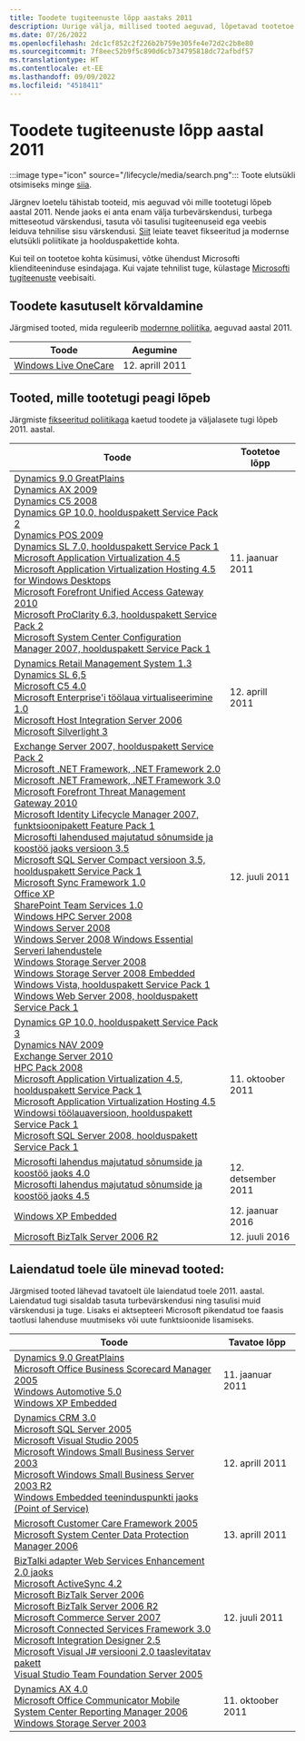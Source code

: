 ```yaml
---
title: Toodete tugiteenuste lõpp aastaks 2011
description: Uurige välja, millised tooted aeguvad, lõpetavad tootetoe või lähevad üle tavatoelt laiendatud toele aastal 2011.
ms.date: 07/26/2022
ms.openlocfilehash: 2dc1cf852c2f226b2b759e305fe4e72d2c2b8e80
ms.sourcegitcommit: 7f8eec52b9f5c890d6cb734795818dc72afbdf57
ms.translationtype: HT
ms.contentlocale: et-EE
ms.lasthandoff: 09/09/2022
ms.locfileid: "4518411"
---
```

# <a name="products-ending-support-in-2011"></a>Toodete tugiteenuste lõpp aastal 2011

:::image type="icon" source="/lifecycle/media/search.png":::
Toote elutsükli otsimiseks minge [siia](/lifecycle/products/).

Järgnev loetelu tähistab tooteid, mis aeguvad või mille tootetugi lõpeb aastal 2011. Nende jaoks ei anta enam välja turbevärskendusi, turbega mitteseotud värskendusi, tasuta või tasulisi tugiteenuseid ega veebis leiduva tehnilise sisu värskendusi. [Siit](/lifecycle/overview/product-end-of-support-overview) leiate teavet fikseeritud ja modernse elutsükli poliitikate ja hoolduspakettide kohta.

Kui teil on tootetoe kohta küsimusi, võtke ühendust Microsofti klienditeeninduse esindajaga. Kui vajate tehnilist tuge, külastage [Microsofti tugiteenuste](https://support.microsoft.com/contactus/?ws=support) veebisaiti.

## <a name="product-retirements"></a>Toodete kasutuselt kõrvaldamine

Järgmised tooted, mida reguleerib [modernne poliitika](/lifecycle/policies/modern), aeguvad aastal 2011.

| Toode | Aegumine |
| --- | --- |
| [Windows Live OneCare](/lifecycle/products/windows-live-onecare?branch=live)<br> | 12. aprill 2011 |




## <a name="products-reaching-end-of-support"></a>Tooted, mille tootetugi peagi lõpeb

Järgmiste [fikseeritud poliitikaga](/lifecycle/policies/fixed) kaetud toodete ja väljalasete tugi lõpeb 2011. aastal.

| Toode | Tootetoe lõpp |
| --- | --- |
| [Dynamics 9.0 GreatPlains](/lifecycle/products/dynamics-90-greatplains?branch=live)<br>[Dynamics AX 2009](/lifecycle/products/dynamics-ax-2009?branch=live)<br>[Dynamics C5 2008](/lifecycle/products/dynamics-c5-2008?branch=live)<br>[Dynamics GP 10.0, hoolduspakett Service Pack 2](/lifecycle/products/dynamics-gp-100?branch=live)<br>[Dynamics POS 2009](/lifecycle/products/dynamics-pos-2009?branch=live)<br>[Dynamics SL 7.0, hoolduspakett Service Pack 1](/lifecycle/products/dynamics-sl-70?branch=live)<br>[Microsoft Application Virtualization 4.5](/lifecycle/products/microsoft-application-virtualization-45?branch=live)<br>[Microsoft Application Virtualization Hosting 4.5 for Windows Desktops](/lifecycle/products/microsoft-application-virtualization-hosting-45?branch=live)<br>[Microsoft Forefront Unified Access Gateway 2010](/lifecycle/products/microsoft-forefront-unified-access-gateway-2010?branch=live)<br>[Microsoft ProClarity 6.3, hoolduspakett Service Pack 2](/lifecycle/products/microsoft-proclarity-63?branch=live)<br>[Microsoft System Center Configuration Manager 2007, hoolduspakett Service Pack 1](/lifecycle/products/microsoft-system-center-configuration-manager-2007?branch=live)<br> | 11. jaanuar 2011 |
| [Dynamics Retail Management System 1.3](/lifecycle/products/dynamics-retail-management-system-headquarters-13?branch=live)<br>[Dynamics SL 6,5](/lifecycle/products/dynamics-sl-65?branch=live)<br>[Microsoft C5 4.0](/lifecycle/products/microsoft-c5-40?branch=live)<br>[Microsoft Enterprise'i töölaua virtualiseerimine 1.0](/lifecycle/products/microsoft-enterprise-desktop-virtualization-10?branch=live)<br>[Microsoft Host Integration Server 2006](/lifecycle/products/microsoft-host-integration-server-2006?branch=live)<br>[Microsoft Silverlight 3](/lifecycle/products/microsoft-silverlight-3?branch=live)<br> | 12. aprill 2011 |
| [Exchange Server 2007, hoolduspakett Service Pack 2](/lifecycle/products/exchange-server-2007?branch=live)<br>[Microsoft .NET Framework, .NET Framework 2.0](/lifecycle/products/microsoft-net-framework?branch=live)<br>[Microsoft .NET Framework, .NET Framework 3.0](/lifecycle/products/microsoft-net-framework?branch=live)<br>[Microsoft Forefront Threat Management Gateway 2010](/lifecycle/products/microsoft-forefront-threat-management-gateway-2010?branch=live)<br>[Microsoft Identity Lifecycle Manager 2007, funktsioonipakett Feature Pack 1](/lifecycle/products/microsoft-identity-lifecycle-manager-2007?branch=live)<br>[Microsofti lahendused majutatud sõnumside ja koostöö jaoks versioon 3.5](/lifecycle/products/microsoft-solution-for-hosted-messaging-and-collaboration-35?branch=live)<br>[Microsoft SQL Server Compact versioon 3.5, hoolduspakett Service Pack 1](/lifecycle/products/microsoft-sql-server-compact-35?branch=live)<br>[Microsoft Sync Framework 1.0](/lifecycle/products/microsoft-sync-framework-10?branch=live)<br>[Office XP](/lifecycle/products/office-xp?branch=live)<br>[SharePoint Team Services 1.0](/lifecycle/products/sharepoint-team-services-10?branch=live)<br>[Windows HPC Server 2008](/lifecycle/products/windows-hpc-server-2008?branch=live)<br>[Windows Server 2008](/lifecycle/products/windows-server-2008?branch=live)<br>[Windows Server 2008 Windows Essential Serveri lahendustele](/lifecycle/products/windows-server-2008-for-windows-essential-server-solutions?branch=live)<br>[Windows Storage Server 2008](/lifecycle/products/windows-storage-server-2008?branch=live)<br>[Windows Storage Server 2008 Embedded](/lifecycle/products/windows-storage-server-2008-embedded?branch=live)<br>[Windows Vista, hoolduspakett Service Pack 1](/lifecycle/products/windows-vista?branch=live)<br>[Windows Web Server 2008, hoolduspakett Service Pack 1](/lifecycle/products/windows-web-server-2008?branch=live)<br> | 12. juuli 2011 |
| [Dynamics GP 10.0, hoolduspakett Service Pack 3](/lifecycle/products/dynamics-gp-100?branch=live)<br>[Dynamics NAV 2009](/lifecycle/products/dynamics-nav-2009?branch=live)<br>[Exchange Server 2010](/lifecycle/products/exchange-server-2010?branch=live)<br>[HPC Pack 2008](/lifecycle/products/hpc-pack-2008?branch=live)<br>[Microsoft Application Virtualization 4.5, hoolduspakett Service Pack 1](/lifecycle/products/microsoft-application-virtualization-45?branch=live)<br>[Microsoft Application Virtualization Hosting 4.5 Windowsi töölauaversioon, hoolduspakett Service Pack 1](/lifecycle/products/microsoft-application-virtualization-hosting-45?branch=live)<br>[Microsoft SQL Server 2008, hoolduspakett Service Pack 1](/lifecycle/products/microsoft-sql-server-2008?branch=live)<br> | 11. oktoober 2011 |
| [Microsofti lahendus majutatud sõnumside ja koostöö jaoks 4.0](/lifecycle/products/microsoft-solution-for-hosted-messaging-and-collaboration-40?branch=live)<br>[Microsofti lahendus majutatud sõnumside ja koostöö jaoks 4.5](/lifecycle/products/microsoft-solution-for-hosted-messaging-and-collaboration-45?branch=live)<br> | 12. detsember 2011 |
| [Windows XP Embedded](/lifecycle/products/windows-xp-embedded?branch=live)<br> | 12. jaanuar 2016 |
| [Microsoft BizTalk Server 2006 R2](/lifecycle/products/microsoft-biztalk-server-2006-r2?branch=live)<br> | 12. juuli 2016 |


## <a name="products-moving-to-extended-support"></a>Laiendatud toele üle minevad tooted:

Järgmised tooted lähevad tavatoelt üle laiendatud toele 2011. aastal. Laiendatud tugi sisaldab tasuta turbevärskendusi ning tasulisi muid värskendusi ja tuge. Lisaks ei aktsepteeri Microsoft pikendatud toe faasis taotlusi lahenduse muutmiseks või uute funktsioonide lisamiseks.

| Toode | Tavatoe lõpp |
| --- | --- |
| [Dynamics 9.0 GreatPlains](/lifecycle/products/dynamics-90-greatplains?branch=live)<br>[Microsoft Office Business Scorecard Manager 2005](/lifecycle/products/microsoft-office-business-scorecard-manager-2005?branch=live)<br>[Windows Automotive 5.0](/lifecycle/products/windows-automotive-50?branch=live)<br>[Windows XP Embedded](/lifecycle/products/windows-xp-embedded?branch=live)<br> | 11. jaanuar 2011 |
| [Dynamics CRM 3.0](/lifecycle/products/dynamics-crm-30?branch=live)<br>[Microsoft SQL Server 2005](/lifecycle/products/microsoft-sql-server-2005?branch=live)<br>[Microsoft Visual Studio 2005](/lifecycle/products/microsoft-visual-studio-2005?branch=live)<br>[Microsoft Windows Small Business Server 2003](/lifecycle/products/microsoft-windows-small-business-server-2003?branch=live)<br>[Microsoft Windows Small Business Server 2003 R2](/lifecycle/products/microsoft-windows-small-business-server-2003-r2-?branch=live)<br>[Windows Embedded teeninduspunkti jaoks (Point of Service)](/lifecycle/products/windows-embedded-for-point-of-service?branch=live)<br> | 12. aprill 2011 |
| [Microsoft Customer Care Framework 2005](/lifecycle/products/microsoft-customer-care-framework-2005?branch=live)<br>[Microsoft System Center Data Protection Manager 2006](/lifecycle/products/microsoft-system-center-data-protection-manager-2006?branch=live)<br> | 13. aprill 2011 |
| [BizTalki adapter Web Services Enhancement 2.0 jaoks](/lifecycle/products/biztalk-adapter-for-web-services-enhancement-20?branch=live)<br>[Microsoft ActiveSync 4.2](/lifecycle/products/microsoft-activesync-42?branch=live)<br>[Microsoft BizTalk Server 2006](/lifecycle/products/microsoft-biztalk-server-2006?branch=live)<br>[Microsoft BizTalk Server 2006 R2](/lifecycle/products/microsoft-biztalk-server-2006-r2?branch=live)<br>[Microsoft Commerce Server 2007](/lifecycle/products/microsoft-commerce-server-2007?branch=live)<br>[Microsoft Connected Services Framework 3.0](/lifecycle/products/microsoft-connected-services-framework-30?branch=live)<br>[Microsoft Integration Designer 2.5](/lifecycle/products/microsoft-integration-designer-25?branch=live)<br>[Microsoft Visual J# versiooni 2.0 taaslevitatav pakett](/lifecycle/products/microsoft-visual-j-version-20-redistributable-package?branch=live)<br>[Visual Studio Team Foundation Server 2005](/lifecycle/products/microsoft-visual-studio-2005-team-foundation-server?branch=live)<br> | 12. juuli 2011 |
| [Dynamics AX 4.0](/lifecycle/products/dynamics-ax-40?branch=live)<br>[Microsoft Office Communicator Mobile](/lifecycle/products/microsoft-office-communicator-mobile?branch=live)<br>[System Center Reporting Manager 2006](/lifecycle/products/system-center-reporting-manager-2006?branch=live)<br>[Windows Storage Server 2003](/lifecycle/products/windows-storage-server-2003?branch=live)<br> | 11. oktoober 2011 |
